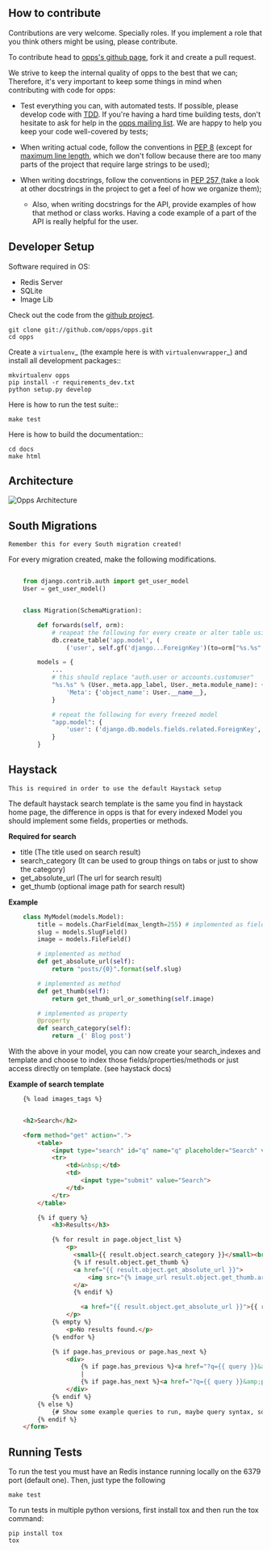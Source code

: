 ## How to contribute

Contributions are very welcome. Specially roles. If you implement a role that you think others might be using, please contribute.

To contribute head to [opps's github page](https://github.com/opps/opps), fork it and create a pull request.

We strive to keep the internal quality of opps to the best that we can;
Therefore, it's very important to keep some things in mind when contributing with code for opps:

* Test everything you can, with automated tests. If possible, please develop code with [TDD](http://en.wikipedia.org/wiki/Test-driven_development).
  If you're having a hard time building tests, don't hesitate to ask for help in the [opps mailing list](http://groups.google.com/group/opps-developers).
  We are happy to help you keep your code well-covered by tests;

* When writing actual code, follow the conventions in [PEP 8](http://www.python.org/dev/peps/pep-0008/)
  (except for [maximum line length](http://www.python.org/dev/peps/pep-0008/#maximum-line-length),
  which we don't follow because there are too many parts of the project that require large strings to be used);

* When writing docstrings, follow the conventions in [PEP 257 ](http://www.python.org/dev/peps/pep-0257)
  (take a look at other docstrings in the project to get a feel of how we organize them);

  - Also, when writing docstrings for the API, provide examples of how that method or class works.
    Having a code example of a part of the API is really helpful for the user.


Developer Setup
---------------

Software required in OS:

* Redis Server
* SQLite
* Image Lib

Check out the code from the [github project](https://github.com/opps/opps).

    git clone git://github.com/opps/opps.git
    cd opps

Create a `virtualenv`_ (the example here is with `virtualenvwrapper`_) and install all development packages::

    mkvirtualenv opps
    pip install -r requirements_dev.txt
    python setup.py develop

Here is how to run the test suite::

    make test

Here is how to build the documentation::

    cd docs
    make html


Architecture
------------

![Opps Architecture](https://raw.githubusercontent.com/opps/opps/master/docs/_static/opps_visualized.png)


## South Migrations

`Remember this for every South migration created!`

For every migration created, make the following modifications.

```python

    from django.contrib.auth import get_user_model
    User = get_user_model()


    class Migration(SchemaMigration):

        def forwards(self, orm):
            # reapeat the following for every create or alter table using "user" relation
            db.create_table('app.model', (
                ('user', self.gf('django...ForeignKey')(to=orm["%s.%s" % (User._meta.app_label, User._meta.object_name)])

        models = {
            ...
            # this should replace "auth.user or accounts.customuser"
            "%s.%s" % (User._meta.app_label, User._meta.module_name): {
                'Meta': {'object_name': User.__name__},
            }

            # repeat the following for every freezed model
            "app.model": {
                'user': ('django.db.models.fields.related.ForeignKey', [], {'to': "orm['%s.%s']"% (User._meta.app_label, User._meta.object_name)})
            }
        }
```

## Haystack

`This is required in order to use the default Haystack setup`

The default haystack search template is the same you find in haystack home page, the difference in opps 
is that for every indexed Model you should implement some fields, properties or methods.

**Required for search**

* title (The title used on search result)
* search_category (It can be used to group things on tabs or just to show the category)
* get_absolute_url (The url for search result)
* get_thumb (optional image path for search result)


**Example**

```python
    class MyModel(models.Model):
        title = models.CharField(max_length=255) # implemented as field
        slug = models.SlugField()
        image = models.FileField()

        # implemented as method
        def get_absolute_url(self):
            return "posts/{0}".format(self.slug)

        # implemented as method
        def get_thumb(self):
            return get_thumb_url_or_something(self.image)

        # implemented as property
        @property
        def search_category(self):
            return _(' Blog post')
```

With the above in your model, you can now create your search_indexes and template and choose to index those 
fields/properties/methods or just access directly on template. (see haystack docs)


**Example of search template**


```html
    {% load images_tags %}


    <h2>Search</h2>

    <form method="get" action=".">
        <table>
            <input type="search" id="q" name="q" placeholder="Search" value="{{ request.GET.q}}" required>
            <tr>
                <td>&nbsp;</td>
                <td>
                    <input type="submit" value="Search">
                </td>
            </tr>
        </table>

        {% if query %}
            <h3>Results</h3>

            {% for result in page.object_list %}
                <p>
                  <small>{{ result.object.search_category }}</small><br>
                  {% if result.object.get_thumb %}
                  <a href="{{ result.object.get_absolute_url }}">
                      <img src="{% image_url result.object.get_thumb.archive.url width=100 height=100 %}" alt="{{ result.object.title}}" class="span2" />
                  </a>
                  {% endif %}

                    <a href="{{ result.object.get_absolute_url }}">{{ result.object.title }}</a>
                </p>
            {% empty %}
                <p>No results found.</p>
            {% endfor %}

            {% if page.has_previous or page.has_next %}
                <div>
                    {% if page.has_previous %}<a href="?q={{ query }}&amp;page={{ page.previous_page_number }}">{% endif %}&laquo; Previous{% if page.has_previous %}</a>{% endif %}
                    |
                    {% if page.has_next %}<a href="?q={{ query }}&amp;page={{ page.next_page_number }}">{% endif %}Next &raquo;{% if page.has_next %}</a>{% endif %}
                </div>
            {% endif %}
        {% else %}
            {# Show some example queries to run, maybe query syntax, something else? #}
        {% endif %}
    </form>
```

## Running Tests

To run the test you must have an Redis instance running locally on the 6379 port (default one). Then, just type the following

    make test
    
To run tests in multiple python versions, first install tox and then run the tox command:

    pip install tox
    tox

